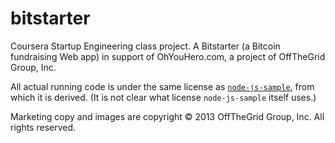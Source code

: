 bitstarter
==========

Coursera Startup Engineering class project.  A Bitstarter (a Bitcoin fundraising Web app) in support of OhYouHero.com, a project of OffTheGrid Group, Inc.

All actual running code is under the same license as [`node-js-sample`](https://github.com/heroku/node-js-sample), from which it is derived. (It is not clear what license `node-js-sample` itself uses.)

Marketing copy and images are copyright © 2013 OffTheGrid Group, Inc. All rights reserved.
